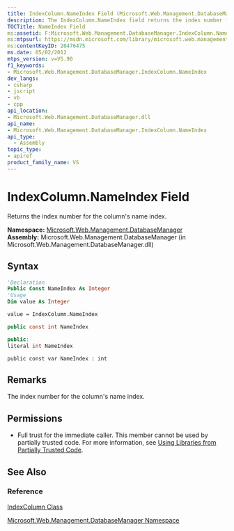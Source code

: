 ```yaml
---
title: IndexColumn.NameIndex Field (Microsoft.Web.Management.DatabaseManager)
description: The IndexColumn.NameIndex field returns the index number for the column's name index.
TOCTitle: NameIndex Field
ms:assetid: F:Microsoft.Web.Management.DatabaseManager.IndexColumn.NameIndex
ms:mtpsurl: https://msdn.microsoft.com/library/microsoft.web.management.databasemanager.indexcolumn.nameindex(v=VS.90)
ms:contentKeyID: 20476475
ms.date: 05/02/2012
mtps_version: v=VS.90
f1_keywords:
- Microsoft.Web.Management.DatabaseManager.IndexColumn.NameIndex
dev_langs:
- csharp
- jscript
- vb
- cpp
api_location:
- Microsoft.Web.Management.DatabaseManager.dll
api_name:
- Microsoft.Web.Management.DatabaseManager.IndexColumn.NameIndex
api_type:
  - Assembly
topic_type:
- apiref
product_family_name: VS
---
```


# IndexColumn.NameIndex Field

Returns the index number for the column's name index.

**Namespace:**  [Microsoft.Web.Management.DatabaseManager](microsoft-web-management-databasemanager-namespace.md)  
**Assembly:**  Microsoft.Web.Management.DatabaseManager (in Microsoft.Web.Management.DatabaseManager.dll)

## Syntax

```vb
'Declaration
Public Const NameIndex As Integer
'Usage
Dim value As Integer

value = IndexColumn.NameIndex
```

```csharp
public const int NameIndex
```

```cpp
public:
literal int NameIndex
```

```jscript
public const var NameIndex : int
```

## Remarks

The index number for the column's name index.

## Permissions

  - Full trust for the immediate caller. This member cannot be used by partially trusted code. For more information, see [Using Libraries from Partially Trusted Code](https://msdn.microsoft.com/library/8skskf63).

## See Also

### Reference

[IndexColumn Class](indexcolumn-class-microsoft-web-management-databasemanager.md)

[Microsoft.Web.Management.DatabaseManager Namespace](microsoft-web-management-databasemanager-namespace.md)
